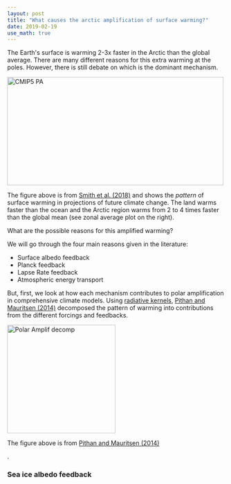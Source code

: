 ```yaml
---
layout: post
title: "What causes the arctic amplification of surface warming?"
date: 2019-02-19
use_math: true
---
```


<p>The Earth's surface is warming 2-3x faster in the Arctic than the global average. There are many different reasons for this extra warming at the poles. However, there is still debate on which is the dominant mechanism.</p>

<img src="https://micamus.github.io/images/cmip5_PA.png" alt="CMIP5 PA" style="width:500px;height:250px;" class="center">
<br />

<p>The figure above is from <a href='http://www.cgd.ucar.edu/staff/cdeser/docs/submitted.smith.pamip.mar18.pdf'>Smith et al. (2018)</a> and shows the <i>pattern</i> of surface warming in projections of future climate change. The land warms faster than the ocean and the Arctic region warms from 2 to 4 times faster than the global mean (see zonal average plot on the right). </p>

<p>What are the possible reasons for this amplified warming?</p>

<p>We will go through the four main reasons given in the literature:</p>
<ul>
<li>Surface albedo feedback</li>
<li>Planck feedback</li>
<li>Lapse Rate feedback</li>
<li>Atmospheric energy transport</li>
</ul>

<p>But, first, we look at how each mechanism contributes to polar amplification in comprehensive climate models. Using <a href='https://climatedataguide.ucar.edu/climate-data/radiative-kernels-climate-models'>radiative kernels</a>, <a href='https://www.nature.com/articles/ngeo2071'>Pithan and Mauritsen (2014)</a> decomposed the pattern of warming into contributions from the different forcings and feedbacks.</p>

<img src="https://micamus.github.io/images/pm14.png" alt="Polar Amplif decomp" style="width:250px;height:250px;" class="center">

<p>The figure above is from <a href='https://www.nature.com/articles/ngeo2071'>Pithan and Mauritsen (2014)</a></p>.

<h3>Sea ice albedo feedback</h3>


